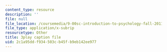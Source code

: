 ```yaml
---
content_type: resource
description: ''
file: null
file_location: /coursemedia/9-00sc-introduction-to-psychology-fall-2011/2c1a95ddf934503cb45fb9eb142ee977_76O3rulk844.vtt
file_type: application/x-subrip
resourcetype: Other
title: 3play caption file
uid: 2c1a95dd-f934-503c-b45f-b9eb142ee977
---
```

